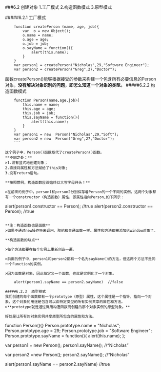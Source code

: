 ###6.2 创建对象
    1.工厂模式   2.构造函数模式   3.原型模式

#####6.2.1   工厂模式
```
    function createPerson (name, age, job){
        var  o = new Object();
        o.name = name;
        o.age = age;
        o.job = job;
        o.sayName = function(){
            alert(this.name);
        }
    }
    var person1 = createPerson("Nicholas",29,"Software Engineer");
    var person2 = createPerson("Greg",27,"Doctor");
```

函数createPerson()能够根据接受的参数来构建一个包含所有必要信息的Person对象。**没有解决对象识别的问题，即怎么知道一个对象的类型。**
#####6.2.2  构造函数模式
```
    function Person(name,age,job){
        this.name = name;
        this.age = age;
        this.job = job;
        this.sayName = function(){
            alert(this.name);
        }
    }
    var person1 = new  Person("Nicholas",29,"Soft");
    var person2 = new  Person("Greg",27,"Doctor");
    ```

这个例子中，Person()函数取代了createPerson()函数。
**不同之处：**
>1.没有显式地创建对象；
2.直接将属性和方法赋给了this对象;
3.没有return语句。

**按照惯例，构造函数应该始终以大写字母开头！**

>在前面的例子中，person1和person2分别保存着Person的一个不同的实例。这两个对象都有一个constructor（构造函数）属性，该属性指向Person,如下所示：
```
alert(person1.constructor == Person);    //true
alert(person2.constructor == Person);    //true
```

**注：构造函数也是函数**
>如果不通过new操作符来调用，那他和普通函数一样。属性和方法都被添加给window对象了。

**构造函数的缺点**

>每个方法都要在每个实例上重新创造一遍。

>前面的例子中，person1和person2都有一个名为sayName()的方法，但这两个方法不是同一个Function的实例。

>因为函数是对象，因此每定义一个函数，也就是实例化了一个对象。

    alert(person1.sayName == person2.sayName)  //false

#####6.2.3  原型模式  
我们创建的每个函数都有一个prototype（原型）属性，这个属性是一个指针，指向一个对象，这个对象的用途是包含可以由特定类型的所有实例共享的属性和方法。
>**prototype就是通过调用构造函数而创建的那个对象实例的原型对象。**

好处是让所有的对象实例共享原型所包含的属性和方法。
```
function Person(){}
Person.prototype.name = "Nicholas";
Person.prototype.age = 29;
Person.prototype.job = "Software Engineer";
Person.prototype.sayName = function(){
    alert(this.name);
};

var person1 = new Person();
person1.sayName();    //“Nicholas”

var person2  =new Person();
person2.sayName();    //“Nicholas”

alert(person1.sayName == person2.sayName)  //true
```






